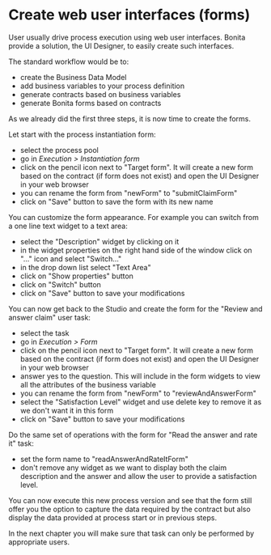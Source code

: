 # Create web user interfaces (forms)

User usually drive process execution using web user interfaces. Bonita provide a solution, the UI Designer, to easily create such interfaces.

The standard workflow would be to:
- create the Business Data Model
- add business variables to your process definition
- generate contracts based on business variables
- generate Bonita forms based on contracts

As we already did the first three steps, it is now time to create the forms.

Let start with the process instantiation form:
- select the process pool
- go in *Execution > Instantiation form*
- click on the pencil icon next to "Target form". It will create a new form based on the contract (if form does not exist) and open the UI Designer in your web browser
- you can rename the form from "newForm" to "submitClaimForm"
- click on "Save" button to save the form with its new name

You can customize the form appearance. For example you can switch from a one line text widget to a text area:
- select the "Description" widget by clicking on it
- in the widget properties on the right hand side of the window click on "..." icon and select "Switch..."
- in the drop down list select "Text Area"
- click on "Show properties" button
- click on "Switch" button
- click on "Save" button to save your modifications

You can now get back to the Studio and create the form for the "Review and answer claim" user task:
- select the task
- go in *Execution > Form*
- click on the pencil icon next to "Target form". It will create a new form based on the contract (if form does not exist) and open the UI Designer in your web browser
- answer yes to the question. This will include in the form widgets to view all the attributes of the business variable
- you can rename the form from "newForm" to "reviewAndAnswerForm"
- select the "Satisfaction Level" widget and use delete key to remove it as we don't want it in this form
- click on "Save" button to save your modifications

Do the same set of operations with the form for "Read the answer and rate it" task:
- set the form name to "readAnswerAndRateItForm"
- don't remove any widget as we want to display both the claim description and the answer and allow the user to provide a satisfaction level.

You can now execute this new process version and see that the form still offer you the option to capture the data required by the contract but also display the data provided at process start or in previous steps.

In the next chapter you will make sure that task can only be performed by appropriate users.
